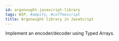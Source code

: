 ```yaml
---
id: argonought-javascript-library
tags: WIP, #ampify, #coffeescript
title: Argonought library in JavaScript
---
```


Implement an encoder/decoder using Typed Arrays.